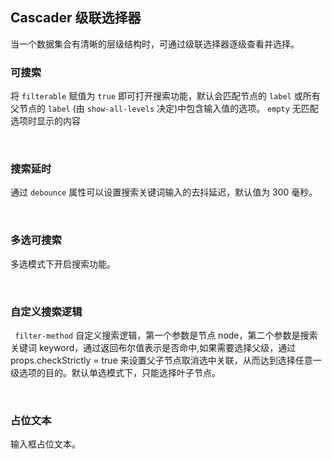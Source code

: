 <div class="demo-header">
<p class="overviewicon">
  <span class="wapi-form-dropdown"/>
</p>

## Cascader 级联选择器

<nova-uxlink widget-name="Cascader"></nova-uxlink>

当一个数据集合有清晰的层级结构时，可通过级联选择器逐级查看并选择。

</div>

### 可搜索

将 `filterable` 赋值为 `true` 即可打开搜索功能，默认会匹配节点的 `label` 或所有父节点的 `label` (由 `show-all-levels` 决定)中包含输入值的选项。 `empty` 无匹配选项时显示的内容

<nova-demo-view link="cascader/filterable.vue"></nova-demo-view>

<br>

### 搜索延时

通过 `debounce` 属性可以设置搜索关键词输入的去抖延迟，默认值为 300 毫秒。

<nova-demo-view link="cascader/filterable.vue"></nova-demo-view>

<br>

### 多选可搜索

多选模式下开启搜索功能。

<nova-demo-view link="cascader/filterable-multiple.vue"></nova-demo-view>

<br>

### 自定义搜索逻辑

` filter-method` 自定义搜索逻辑，第一个参数是节点 node，第二个参数是搜索关键词 keyword，通过返回布尔值表示是否命中,如果需要选择父级，通过 props.checkStrictly = true 来设置父子节点取消选中关联，从而达到选择任意一级选项的目的。默认单选模式下，只能选择叶子节点。

<nova-demo-view link="cascader/filter-method"></nova-demo-view>

<br>

### 占位文本

输入框占位文本。

<nova-demo-view link="cascader/filterable-multiple.vue"></nova-demo-view>

<br>
